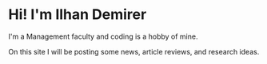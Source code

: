 # Hi! I'm Ilhan Demirer

I'm a Management faculty and coding is a hobby of mine.

On this site I will be posting some news, article reviews, and research ideas.

